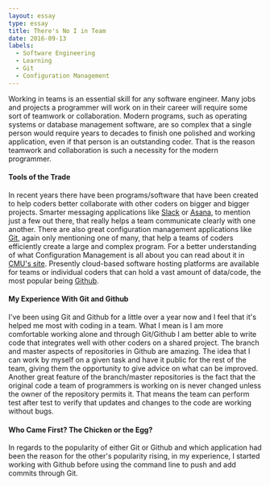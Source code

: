 ```yaml
---
layout: essay
type: essay
title: There's No I in Team
date: 2016-09-13
labels:
  - Software Engineering
  - Learning
  - Git
  - Configuration Management
---
```


Working in teams is an essential skill for any software engineer.  Many jobs and projects a programmer will work on in their career will require some sort of teamwork or collaboration.  Modern programs, such as operating systems or database management software, are so complex that a single person would require years to decades to finish one polished and working application, even if that person is an outstanding coder.  That is the reason teamwork and collaboration is such a necessity for the modern programmer.

<h4>Tools of the Trade</h4>

In recent years there have been programs/software that have been created to help coders better collaborate with other coders on bigger and bigger projects.  Smarter messaging applications like [Slack](https://slack.com/) or [Asana](https://asana.com/), to mention just a few out there, that really helps a team communicate clearly with one another.  There are also great configuration management applications like [Git](https://git-scm.com/), again only mentioning one of many, that help a teams of coders efficiently create a large and complex program.  For a better understanding of what Configuration Management is all about you can read about it in [CMU's site](http://www.sei.cmu.edu/productlines/frame_report/config.man.htm).  Presently cloud-based software hosting platforms are available for teams or individual coders that can hold a vast amount of data/code, the most popular being [Github](http://github.com/).

<h4>My Experience With Git and Github</h4>

I've been using Git and Github for a little over a year now and I feel that it's helped me most with coding in a team.  What I mean is I am more comfortable working alone and through Git/Github I am better able to write code that integrates well with other coders on a shared project.  The branch and master aspects of repositories in Github are amazing.  The idea that I can work by myself on a given task and have it public for the rest of the team, giving them the opportunity to give advice on what can be improved.  Another great feature of the branch/master repositories is the fact that the original code a team of programmers is working on is never changed unless the owner of the repository permits it.  That means the team can perform test after test to verify that updates and changes to the code are working without bugs.

<h4>Who Came First? The Chicken or the Egg?</h4>

In regards to the popularity of either Git or Github and which application had been the reason for the other's popularity rising, in my experience, I started working with Github before using the command line to push and add commits through Git.
